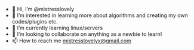 - 👋 Hi, I’m @mistresslovely
- 👀 I’m interested in learning more about algorithms and creating my own codes/plugins etc.
- 🌱 I’m currently learning linux/servers
- 💞️ I’m looking to collaborate on anything as a newbie to learn!
- 📫 How to reach me mistresslovelyx@gmail.com

<!---
mistresslovely/mistresslovely is a ✨ special ✨ repository because its `README.md` (this file) appears on your GitHub profile.
You can click the Preview link to take a look at your changes.
--->
